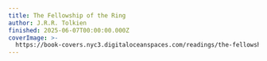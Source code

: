 ```yaml
---
title: The Fellowship of the Ring
author: J.R.R. Tolkien
finished: 2025-06-07T00:00:00.000Z
coverImage: >-
  https://book-covers.nyc3.digitaloceanspaces.com/readings/the-fellowship-of-the-ring-01.jpg
---
```

